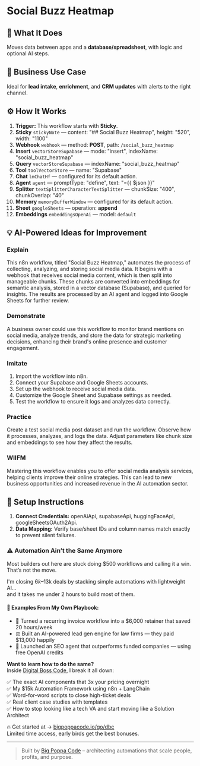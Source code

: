 # Social Buzz Heatmap
  ## 🚀 What It Does
  Moves data between apps and a **database/spreadsheet**, with logic and optional AI steps.
  
  ## 💼 Business Use Case
  Ideal for **lead intake**, **enrichment**, and **CRM updates** with alerts to the right channel.
  
  ## ⚙️ How It Works
  1. **Trigger:** This workflow starts with **Sticky**.
  2. **Sticky** `stickyNote` — content: "## Social Buzz Heatmap", height: "520", width: "1100"
3. **Webhook** `webhook` — method: **POST**, path: `/social_buzz_heatmap`
4. **Insert** `vectorStoreSupabase` — mode: "insert", indexName: "social_buzz_heatmap"
5. **Query** `vectorStoreSupabase` — indexName: "social_buzz_heatmap"
6. **Tool** `toolVectorStore` — name: "Supabase"
7. **Chat** `lmChatHf` — configured for its default action.
8. **Agent** `agent` — promptType: "define", text: "={{ $json }}"
9. **Splitter** `textSplitterCharacterTextSplitter` — chunkSize: "400", chunkOverlap: "40"
10. **Memory** `memoryBufferWindow` — configured for its default action.
11. **Sheet** `googleSheets` — operation: **append**
12. **Embeddings** `embeddingsOpenAi` — model: `default`
  
  ## 💡 AI-Powered Ideas for Improvement
  ### Explain
This n8n workflow, titled "Social Buzz Heatmap," automates the process of collecting, analyzing, and storing social media data. It begins with a webhook that receives social media content, which is then split into manageable chunks. These chunks are converted into embeddings for semantic analysis, stored in a vector database (Supabase), and queried for insights. The results are processed by an AI agent and logged into Google Sheets for further review.

### Demonstrate
A business owner could use this workflow to monitor brand mentions on social media, analyze trends, and store the data for strategic marketing decisions, enhancing their brand's online presence and customer engagement.

### Imitate
1. Import the workflow into n8n.
2. Connect your Supabase and Google Sheets accounts.
3. Set up the webhook to receive social media data.
4. Customize the Google Sheet and Supabase settings as needed.
5. Test the workflow to ensure it logs and analyzes data correctly.

### Practice
Create a test social media post dataset and run the workflow. Observe how it processes, analyzes, and logs the data. Adjust parameters like chunk size and embeddings to see how they affect the results.

### WIIFM
Mastering this workflow enables you to offer social media analysis services, helping clients improve their online strategies. This can lead to new business opportunities and increased revenue in the AI automation sector.
  
  ## 🔧 Setup Instructions
  1. **Connect Credentials:** openAiApi, supabaseApi, huggingFaceApi, googleSheetsOAuth2Api.
2. **Data Mapping:** Verify base/sheet IDs and column names match exactly to prevent silent failures.
  
### ⚠️ Automation Ain’t the Same Anymore

Most builders out here are stuck doing $500 workflows and calling it a win.  
That’s not the move.  

I'm closing $6k–$13k deals by stacking simple automations with lightweight AI...  
and it takes me under 2 hours to build most of them.

#### 🧠 Examples From My Own Playbook:
- 🔁 Turned a recurring invoice workflow into a $6,000 retainer that saved 20 hours/week  
- ⚖️ Built an AI-powered lead gen engine for law firms — they paid $13,000 happily  
- 🚀 Launched an SEO agent that outperforms funded companies — using free OpenAI credits  

**Want to learn how to do the same?**  
Inside [Digital Boss Code](https://bigpoppacode.io/go/dbc), I break it all down:

✅ The exact AI components that 3x your pricing overnight  
✅ My $15k Automation Framework using n8n + LangChain  
✅ Word-for-word scripts to close high-ticket deals  
✅ Real client case studies with templates  
✅ How to stop looking like a tech VA and start moving like a Solution Architect  

🔥 Get started at → [bigpoppacode.io/go/dbc](https://bigpoppacode.io/go/dbc)  
Limited time access, early birds get the best bonuses.

---
> Built by [Big Poppa Code](https://bigpoppacode.io) – architecting automations that scale people, profits, and purpose.
  